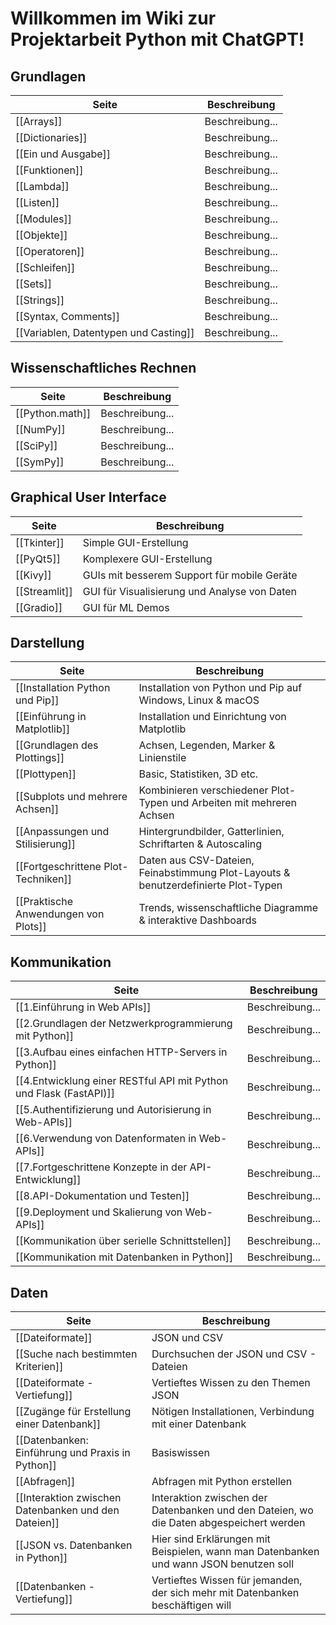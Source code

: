 # Willkommen im Wiki zur Projektarbeit Python mit ChatGPT!

## Grundlagen
| Seite | Beschreibung |
| ----------- | ----------- |
| [[Arrays]] | Beschreibung... |
| [[Dictionaries]] | Beschreibung... |
| [[Ein und Ausgabe]] | Beschreibung... |
| [[Funktionen]] | Beschreibung... |
| [[Lambda]] | Beschreibung... |
| [[Listen]] | Beschreibung... |
| [[Modules]] | Beschreibung... |
| [[Objekte]] | Beschreibung... |
| [[Operatoren]] | Beschreibung... |
| [[Schleifen]] | Beschreibung... |
| [[Sets]] | Beschreibung... |
| [[Strings]] | Beschreibung... |
| [[Syntax, Comments]] | Beschreibung... |
| [[Variablen, Datentypen und Casting]] | Beschreibung... |

## Wissenschaftliches Rechnen
| Seite | Beschreibung |
| ----------- | ----------- |
| [[Python.math]] | Beschreibung... |
| [[NumPy]] | Beschreibung... |
| [[SciPy]] | Beschreibung... |
| [[SymPy]] | Beschreibung... |


## Graphical User Interface
| Seite | Beschreibung |
| ----------- | ----------- |
| [[Tkinter]] | Simple GUI-Erstellung |
| [[PyQt5]] | Komplexere GUI-Erstellung |
| [[Kivy]] | GUIs mit besserem Support für mobile Geräte |
| [[Streamlit]] | GUI für Visualisierung und Analyse von Daten |
| [[Gradio]] | GUI für ML Demos |

## Darstellung
| Seite | Beschreibung |
| ----------- | ----------- |
| [[Installation Python und Pip]] | Installation von Python und Pip auf Windows, Linux & macOS |
| [[Einführung in Matplotlib]] | Installation und Einrichtung von Matplotlib |
| [[Grundlagen des Plottings]] | Achsen, Legenden, Marker & Linienstile |
| [[Plottypen]] | Basic, Statistiken, 3D etc. |
| [[Subplots und mehrere Achsen]] | Kombinieren verschiedener Plot-Typen und Arbeiten mit mehreren Achsen |
| [[Anpassungen und Stilisierung]] | Hintergrundbilder, Gatterlinien, Schriftarten & Autoscaling |
| [[Fortgeschrittene Plot-Techniken]] | Daten aus CSV-Dateien, Feinabstimmung Plot-Layouts & benutzerdefinierte Plot-Typen |
| [[Praktische Anwendungen von Plots]] | Trends, wissenschaftliche Diagramme & interaktive Dashboards |

## Kommunikation
| Seite | Beschreibung |
| ----------- | ----------- |
| [[1.Einführung in Web APIs]] | Beschreibung... |
| [[2.Grundlagen der Netzwerkprogrammierung mit Python]] | Beschreibung... |
| [[3.Aufbau eines einfachen HTTP-Servers in Python]] | Beschreibung... |
| [[4.Entwicklung einer RESTful API mit Python und Flask (FastAPI)]] | Beschreibung... |
| [[5.Authentifizierung und Autorisierung in Web-APIs]] | Beschreibung... |
| [[6.Verwendung von Datenformaten in Web-APIs]] | Beschreibung... |
| [[7.Fortgeschrittene Konzepte in der API-Entwicklung]] | Beschreibung... |
| [[8.API-Dokumentation und Testen]] | Beschreibung... |
| [[9.Deployment und Skalierung von Web-APIs]] | Beschreibung... |
| [[Kommunikation über serielle Schnittstellen]] | Beschreibung... |
| [[Kommunikation mit Datenbanken in Python]] | Beschreibung... |

## Daten
| Seite | Beschreibung |
| ----------- | ----------- |
| [[Dateiformate]]| JSON und CSV |
| [[Suche nach bestimmten Kriterien]]| Durchsuchen der JSON und CSV - Dateien|
| [[Dateiformate - Vertiefung]]| Vertieftes Wissen zu den Themen JSON |
| [[Zugänge für Erstellung einer Datenbank]]| Nötigen Installationen, Verbindung mit einer Datenbank|
| [[Datenbanken: Einführung und Praxis in Python]]| Basiswissen|
| [[Abfragen]]| Abfragen mit Python erstellen|
| [[Interaktion zwischen Datenbanken und den Dateien]]| Interaktion zwischen der Datenbanken und den Dateien, wo die Daten abgespeichert werden|
| [[JSON vs. Datenbanken in Python]]| Hier sind Erklärungen mit Beispielen, wann man Datenbanken und wann JSON benutzen soll|
| [[Datenbanken - Vertiefung]]| Vertieftes Wissen für jemanden, der sich mehr mit Datenbanken beschäftigen will|





